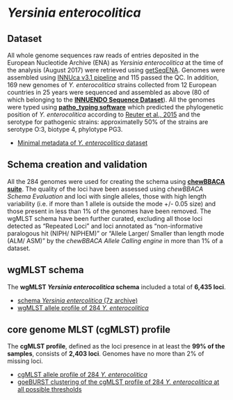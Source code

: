 # *Yersinia enterocolitica*

## Dataset
All whole genome sequences raw reads of entries deposited in the European Nucleotide Archive (ENA) as *Yersinia enterocolitica* at the time of the analysis (August 2017) were retrieved using [getSeqENA](https://github.com/B-UMMI/getSeqENA). Genomes were assembled using [INNUca v3.1 pipeline](https://github.com/INNUENDOCON/INNUca) and 115 passed the QC. In addition, 169 new genomes of *Y. enterocolitica* strains collected from 12 European countries in 25 years were sequenced and assembled as above (80 of which belonging to the **[INNUENDO Sequence Dataset](https://docs.google.com/viewer?a=v&pid=sites&srcid=ZGVmYXVsdGRvbWFpbnxpbm51ZW5kb2NvbnxneDo2YmYyOGU0MjE4ZGJiMmQ0)**). All the genomes were typed using **[patho_typing software](https://github.com/B-UMMI/patho_typing)**  which predicted the phylogenetic position of *Y. enterocolitica* according to [Reuter et al., 2015](http://mgen.microbiologyresearch.org/content/journal/mgen/10.1099/mgen.0.000030) and the serotype for pathogenic strains: approximatelly 50% of the strains are serotype O:3, biotype 4, phylotype PG3.

* [Minimal metadata of *Y. enterocolitica* dataset](https://drive.google.com/file/d/1O6_Y79aqMhBn1ZL2KogLvxvV7UfseAQQ/view?usp=sharing) 

## Schema creation and validation
All the 284 genomes were used for creating the schema using **[chewBBACA suite](https://github.com/B-UMMI/chewBBACA)**. The quality of the loci have been assessed using *chewBBACA Schema Evaluation* and loci with single alleles, those with high length variability (i.e. if more than 1 allele is outside the mode +/- 0.05 size) and those present in less than 1% of the genomes have been removed. The wgMLST schema have been further curated, excluding all those loci detected as “Repeated Loci” and loci annotated as “non-informative paralogous hit (NIPH/ NIPHEM)” or “Allele Larger/ Smaller than length mode (ALM/ ASM)” by the *chewBBACA Allele Calling engine* in more than 1% of a dataset.


## wgMLST schema
The **wgMLST *Yersinia enterocolitica* schema** included a total of **6,435 loci**.

* [schema *Yersinia entercolitica* (7z archive)](https://drive.google.com/file/d/16ZHNji8x95PigtLCHryIdwPM9dQ8Km71/view?usp=sharing)
* [wgMLST allele profile of 284 *Y. enterocolitica*](https://drive.google.com/file/d/10-TxsiFeoc-k0ZwaZJFhskRRBi6zIb7D/view?usp=sharing)

## core genome MLST (cgMLST) profile
The **cgMLST profile**, defined as the loci presence in at least the **99% of the samples**, consists of **2,403 loci**. Genomes have no more than 2% of missing loci.

* [cgMLST allele profile of 284 *Y. enterocolitica*](https://drive.google.com/file/d/1bFsgtzoCNEJstWqL60DPbweYO-6Qb_5s/view?usp=sharing)
* [goeBURST clustering of the cgMLST profile of 284 *Y. enterocolitica* at all possible thresholds](https://drive.google.com/file/d/14PHUeG2pC3UOmP8tqkgoLnwdVHSuD4RY/view?usp=sharing)
